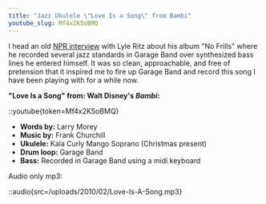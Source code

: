```yaml
---
title: "Jazz Ukulele \"Love Is a Song\" from Bambi"
youtube_slug: Mf4x2K5oBMQ
---
```


I head an old [NPR interview](http://www.npr.org/templates/story/story.php?storyId=11858836) with Lyle Ritz about his album "No Frills" where he recorded several jazz standards in Garage Band over synthesized bass lines he entered himself. It was so clean, approachable, and free of pretension that it inspired me to fire up Garage Band and record this song I have been playing with for a while now.

**"Love Is a Song" from: Walt Disney's _Bambi_:**

::youtube{token=Mf4x2K5oBMQ}

- **Words by:** Larry Morey
- **Music by:** Frank Churchill
- **Ukulele:** Kala Curly Mango Soprano (Christmas present)
- **Drum loop:** Garage Band
- **Bass:** Recorded in Garage Band using a midi keyboard

Audio only mp3:

::audio{src=/uploads/2010/02/Love-Is-A-Song.mp3}